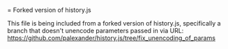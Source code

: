 = Forked version of history.js

This file is being included from a forked version of history.js, specifically a branch that doesn't unencode parameters passed in via URL:
https://github.com/palexander/history.js/tree/fix_unencoding_of_params